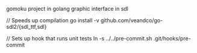 gomoku project in golang
graphic interface in sdl

// Speeds up compilation
go install -v github.com/veandco/go-sdl2/{sdl_ttf,sdl}

// Sets up hook that runs unit tests
ln -s ../../pre-commit.sh .git/hooks/pre-commit
